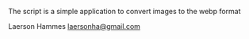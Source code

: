 The script is a simple application to convert 
images to the webp format

Laerson Hammes
laersonha@gmail.com
